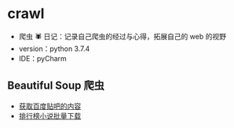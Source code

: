 # crawl

- 爬虫 🕷 日记：记录自己爬虫的经过与心得，拓展自己的 web 的视野
- version：python 3.7.4
- IDE：pyCharm

## Beautiful Soup 爬虫

- [获取百度贴吧的内容](./01.py)
- [排行榜小说批量下载](./02.py)
